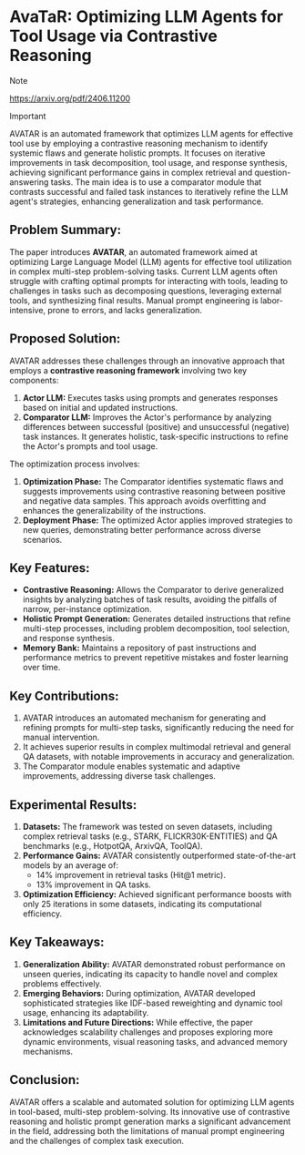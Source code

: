 # AvaTaR: Optimizing LLM Agents for Tool Usage via Contrastive Reasoning

> [!NOTE]
> https://arxiv.org/pdf/2406.11200


> [!IMPORTANT]
> AVATAR is an automated framework that optimizes LLM agents for effective tool use by employing a contrastive reasoning mechanism to identify systemic flaws and generate holistic prompts. It focuses on iterative improvements in task decomposition, tool usage, and response synthesis, achieving significant performance gains in complex retrieval and question-answering tasks. The main idea is to use a comparator module that contrasts successful and failed task instances to iteratively refine the LLM agent's strategies, enhancing generalization and task performance.


## Problem Summary:
The paper introduces **AVATAR**, an automated framework aimed at optimizing Large Language Model (LLM) agents for effective tool utilization in complex multi-step problem-solving tasks. Current LLM agents often struggle with crafting optimal prompts for interacting with tools, leading to challenges in tasks such as decomposing questions, leveraging external tools, and synthesizing final results. Manual prompt engineering is labor-intensive, prone to errors, and lacks generalization.

## Proposed Solution:
AVATAR addresses these challenges through an innovative approach that employs a **contrastive reasoning framework** involving two key components:
1. **Actor LLM:** Executes tasks using prompts and generates responses based on initial and updated instructions.
2. **Comparator LLM:** Improves the Actor's performance by analyzing differences between successful (positive) and unsuccessful (negative) task instances. It generates holistic, task-specific instructions to refine the Actor's prompts and tool usage.

The optimization process involves:
1. **Optimization Phase:** The Comparator identifies systematic flaws and suggests improvements using contrastive reasoning between positive and negative data samples. This approach avoids overfitting and enhances the generalizability of the instructions.
2. **Deployment Phase:** The optimized Actor applies improved strategies to new queries, demonstrating better performance across diverse scenarios.

## Key Features:
- **Contrastive Reasoning:** Allows the Comparator to derive generalized insights by analyzing batches of task results, avoiding the pitfalls of narrow, per-instance optimization.
- **Holistic Prompt Generation:** Generates detailed instructions that refine multi-step processes, including problem decomposition, tool selection, and response synthesis.
- **Memory Bank:** Maintains a repository of past instructions and performance metrics to prevent repetitive mistakes and foster learning over time.

## Key Contributions:
1. AVATAR introduces an automated mechanism for generating and refining prompts for multi-step tasks, significantly reducing the need for manual intervention.
2. It achieves superior results in complex multimodal retrieval and general QA datasets, with notable improvements in accuracy and generalization.
3. The Comparator module enables systematic and adaptive improvements, addressing diverse task challenges.

## Experimental Results:
1. **Datasets:** The framework was tested on seven datasets, including complex retrieval tasks (e.g., STARK, FLICKR30K-ENTITIES) and QA benchmarks (e.g., HotpotQA, ArxivQA, ToolQA).
2. **Performance Gains:** AVATAR consistently outperformed state-of-the-art models by an average of:
   - 14% improvement in retrieval tasks (Hit@1 metric).
   - 13% improvement in QA tasks.
3. **Optimization Efficiency:** Achieved significant performance boosts with only 25 iterations in some datasets, indicating its computational efficiency.

## Key Takeaways:
1. **Generalization Ability:** AVATAR demonstrated robust performance on unseen queries, indicating its capacity to handle novel and complex problems effectively.
2. **Emerging Behaviors:** During optimization, AVATAR developed sophisticated strategies like IDF-based reweighting and dynamic tool usage, enhancing its adaptability.
3. **Limitations and Future Directions:** While effective, the paper acknowledges scalability challenges and proposes exploring more dynamic environments, visual reasoning tasks, and advanced memory mechanisms.

## Conclusion:
AVATAR offers a scalable and automated solution for optimizing LLM agents in tool-based, multi-step problem-solving. Its innovative use of contrastive reasoning and holistic prompt generation marks a significant advancement in the field, addressing both the limitations of manual prompt engineering and the challenges of complex task execution.